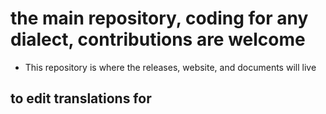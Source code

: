 # the main repository, coding for any dialect, contributions are welcome
+ This repository is where the releases, website, and documents will live
## to edit translations for 
